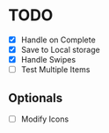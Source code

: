 # TODO
* [x] Handle on Complete
* [x] Save to Local storage
* [x] Handle Swipes
* [ ] Test Multiple Items

## Optionals
* [ ] Modify Icons
